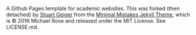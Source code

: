 A Github Pages template for academic websites. This was forked (then detached) by [Stuart Geiger]([https://github.com](https://github.com/staeiou)) from the [Minimal Mistakes Jekyll Theme](https://mmistakes.github.io/minimal-mistakes/), which is © 2016 Michael Rose and released under the MIT License. See LICENSE.md.
